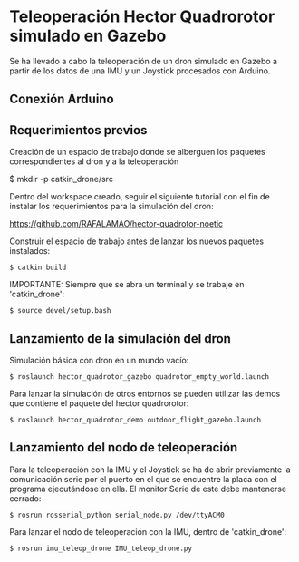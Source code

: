 # Teleoperación Hector Quadrorotor simulado en Gazebo 

Se ha llevado a cabo la teleoperación de un dron simulado en Gazebo a partir de los datos de una IMU y un Joystick procesados con Arduino. 

## Conexión Arduino

## Requerimientos previos 

Creación de un espacio de trabajo donde se alberguen los paquetes correspondientes al dron y a la teleoperación

  $ mkdir -p catkin_drone/src
  
Dentro del workspace creado, seguir el siguiente tutorial con el fin de instalar los requerimientos para la simulación del dron:

  https://github.com/RAFALAMAO/hector-quadrotor-noetic
  
Construir el espacio de trabajo antes de lanzar los nuevos paquetes instalados:
	
	$ catkin build 
  
IMPORTANTE: Siempre que se abra un terminal y se trabaje en 'catkin_drone':

	$ source devel/setup.bash
  
## Lanzamiento de la simulación del dron

Simulación básica con dron en un mundo vacío:

	$ roslaunch hector_quadrotor_gazebo quadrotor_empty_world.launch
	
Para lanzar la simulación de otros entornos se pueden utilizar las demos que contiene el paquete del hector quadrorotor:

	$ roslaunch hector_quadrotor_demo outdoor_flight_gazebo.launch

## Lanzamiento del nodo de teleoperación 

Para la teleoperación con la IMU y el Joystick se ha de abrir previamente la comunicación serie por el puerto en el que se encuentre la placa con el programa ejecutándose en ella. El monitor Serie de este debe mantenerse cerrado: 

	$ rosrun rosserial_python serial_node.py /dev/ttyACM0

Para lanzar el nodo de teleoperación con la IMU, dentro de 'catkin_drone':

	$ rosrun imu_teleop_drone IMU_teleop_drone.py 
  
